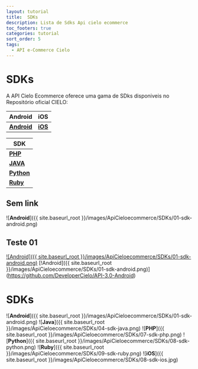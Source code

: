 ```yaml
---
layout: tutorial
title:  SDKs
description: Lista de Sdks Api cielo ecommerce
toc_footers: true
categories: tutorial
sort_order: 5
tags:
  - API e-Commerce Cielo
---
```


# SDKs

A API Cielo Ecommerce oferece uma gama de SDks disponiveis no Repositório oficial CIELO:

|Android                                                           |iOS                                                               |
|----------------------------------------------------------------- |------------------------------------------------------------------|
|[**Android**](https://github.com/DeveloperCielo/API-3.0-Android)  |[**iOS**](https://github.com/DeveloperCielo/API-3.0-iOS)          |

|SDK|
|---|
|[**PHP**](https://github.com/DeveloperCielo/API-3.0-PHP)          |
|[**JAVA**](https://github.com/DeveloperCielo/API-3.0-Java)        |
|[**Python**](https://github.com/DeveloperCielo/API-3.0-Python)    |
|[**Ruby**](https://github.com/DeveloperCielo/API-3.0-Ruby)        |

## Sem link 

![**Android**]({{ site.baseurl_root }}/images/ApiCieloecommerce/SDKs/01-sdk-android.png)

## Teste 01

[![Android]({{ site.baseurl_root }}/images/ApiCieloecommerce/SDKs/01-sdk-android.png)](https://github.com/DeveloperCielo/API-3.0-Android)
[!Android]({{ site.baseurl_root }}/images/ApiCieloecommerce/SDKs/01-sdk-android.png)](https://github.com/DeveloperCielo/API-3.0-Android)

# SDKs

![**Android**]({{ site.baseurl_root }}/images/ApiCieloecommerce/SDKs/01-sdk-android.png)
![**Java**]({{ site.baseurl_root }}/images/ApiCieloecommerce/SDKs/04-sdk-java.png)
![**PHP**]({{ site.baseurl_root }}/images/ApiCieloecommerce/SDKs/07-sdk-php.png)
![**Python**]({{ site.baseurl_root }}/images/ApiCieloecommerce/SDKs/08-sdk-python.png)
![**Ruby**]({{ site.baseurl_root }}/images/ApiCieloecommerce/SDKs/09-sdk-ruby.png)
![**iOS**]({{ site.baseurl_root }}/images/ApiCieloecommerce/SDKs/08-sdk-ios.jpg)
